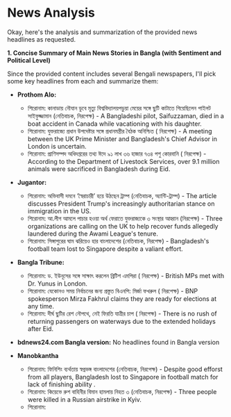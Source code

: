 # News Analysis

Okay, here's the analysis and summarization of the provided news headlines as requested.

**1. Concise Summary of Main News Stories in Bangla (with Sentiment and Political Level)**

Since the provided content includes several Bengali newspapers, I'll pick some key headlines from each and summarize them:

*   **Prothom Alo:**
    *   শিরোনাম: কানাডায় নৌযান ডুবে মৃত্যু বিশ্ববিদ্যালয়পড়ুয়া মেয়ের সঙ্গে ছুটি কাটাতে গিয়েছিলেন পাইলট সাইফুজ্জামান (নেতিবাচক, নিরপেক্ষ) - A Bangladeshi pilot, Saifuzzaman, died in a boat accident in Canada while vacationing with his daughter.
    *   শিরোনাম: যুক্তরাজ্যে প্রধান উপদেষ্টার সঙ্গে প্রধানমন্ত্রীর বৈঠক অনিশ্চিত ( নিরপেক্ষ) - A meeting between the UK Prime Minister and Bangladesh's Chief Advisor in London is uncertain.
    *   শিরোনাম: প্রাণিসম্পদ অধিদপ্তরের তথ্য ঈদে ৯১ লাখ ৩৬ হাজার ৭৩৪ পশু কোরবানি ( নিরপেক্ষ) - According to the Department of Livestock Services, over 9.1 million animals were sacrificed in Bangladesh during Eid.

*   **Jugantor:**
    *   শিরোনাম: অভিবাসী দমনে ‘স্বৈরাচারী’ হয়ে উঠছেন ট্রাম্প (নেতিবাচক, অ্যান্টি-ট্রাম্প) - The article discusses President Trump's increasingly authoritarian stance on immigration in the US.
    *   শিরোনাম: আ.লীগ আমলে পাচার হওয়া অর্থ ফেরাতে যুক্তরাজ্যকে ৩ সংস্থার আহ্বান (নিরপেক্ষ) - Three organizations are calling on the UK to help recover funds allegedly laundered during the Awami League's tenure.
    *   শিরোনাম: সিঙ্গাপুরের ঘাম ঝরিয়েও হার বাংলাদেশের (নেতিবাচক, নিরপেক্ষ) - Bangladesh's football team lost to Singapore despite a valiant effort.

*   **Bangla Tribune:**
    *   শিরোনাম: ড. ইউনূসের সঙ্গে সাক্ষাৎ করলেন ব্রিটিশ এম‌পিরা ( নিরপেক্ষ) - British MPs met with Dr. Yunus in London.
    *   শিরোনাম: যেকোনও সময় নির্বাচনের জন্য প্রস্তুত বিএনপি: মির্জা ফখরুল ( নিরপেক্ষ) - BNP spokesperson Mirza Fakhrul claims they are ready for elections at any time.
    *   শিরোনাম: দীর্ঘ ছুটির রেশ নৌপথে, নেই ফিরতি যাত্রীর চাপ ( নিরপেক্ষ) - There is no rush of returning passengers on waterways due to the extended holidays after Eid.

*   **bdnews24.com Bangla version:** No headlines found in Bangla version

*   **Manobkantha**
      *    শিরোনাম: ফিনিশিং ব্যর্থতায় স্বপ্নভঙ্গ বাংলাদেশের (নেতিবাচক, নিরপেক্ষ) - Despite good efforst from all players,  Bangladesh lost to Singapore in football match for  lack of finishing ability .
    *   শিরোনাম: কিয়েভে রুশ বাহিনীর বিমান হামলায় নিহত ৩ (নেতিবাচক, নিরপেক্ষ) - Three people were killed in a Russian airstrike in Kyiv.
    *   শিরোনাম: